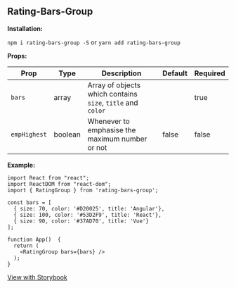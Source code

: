 
## Rating-Bars-Group

 **Installation:**

 `npm i rating-bars-group -S` or `yarn add rating-bars-group`

  **Props:**

| Prop | Type | Description|Default|Required
|--|--|--|--|--|
| `bars` | array | Array of objects which contains `size`, `title` and `color` ||true
|`empHighest`|boolean|Whenever to emphasise the maximum number or not | false|false

  **Example:**
````
import React from "react";
import ReactDOM from "react-dom";
import { RatingGroup } from 'rating-bars-group';

const bars = [
  { size: 70, color: '#D20025', title: 'Angular'},
  { size: 100, color: '#53D2F9', title: 'React'},
  { size: 90, color: '#37AD70', title: 'Vue'}
];

function App()  {
  return (
	<RatingGroup bars={bars} />
  );
}
````

[View with Storybook](https://determined-einstein-121cee.netlify.com/?path=/story/storybook-knobs--props)